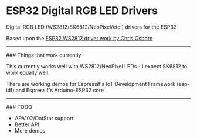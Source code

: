 # ESP32 Digital RGB LED Drivers

Digital RGB LED (WS2812/SK6812/NeoPixel/etc.) drivers for the ESP32

Based upon the [ESP32 WS2812 driver work by Chris Osborn](https://github.com/FozzTexx/ws2812-demo)

<hr>
### Things that work currently

This currently works well with WS2812/NeoPixel LEDs - I expect SK6812 to work equally well.

There are working demos for Espressif's IoT Development Framework (esp-idf) and Espressif's Arduino-ESP32 core

<hr>
### TODO

  - APA102/DotStar support
  - Better API
  - More demos
